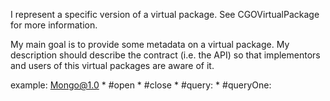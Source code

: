 I represent a specific version of a virtual package.
See CGOVirtualPackage for more information.

My main goal is to provide some metadata on a virtual package.
My description should describe the contract (i.e. the API) so that implementors and users of this virtual packages are aware of it.

example: Mongo@1.0
	* #open
	* #close
	* #query:
	* #queryOne: